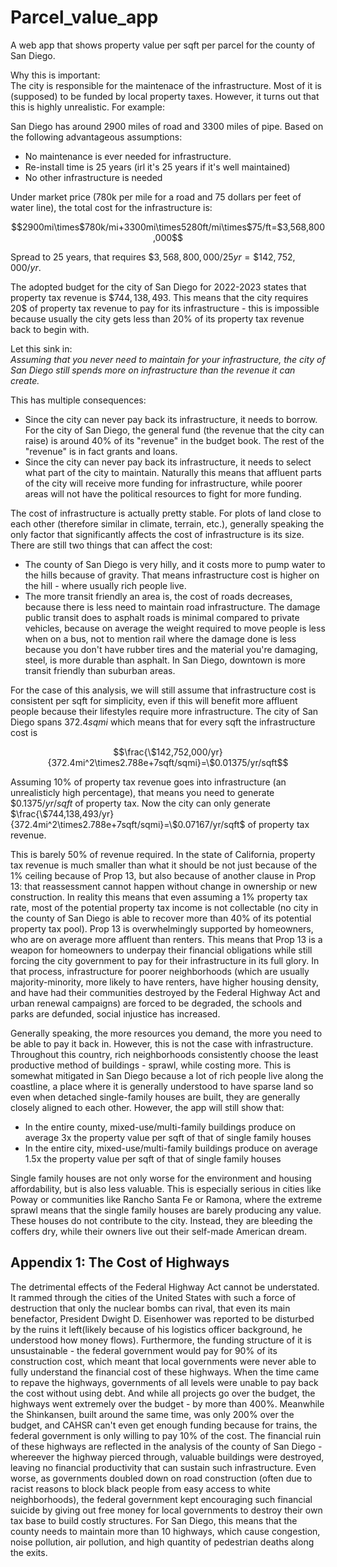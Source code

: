 # Parcel_value_app
A web app that shows property value per sqft per parcel for the county of San Diego.

Why this is important:  
The city is responsible for the maintenace of the infrastructure. Most of it is (supposed) to be funded by local property taxes. However, it turns out that this is highly unrealistic. For example:

San Diego has around 2900 miles of road and 3300 miles of pipe. Based on the following advantageous assumptions:
- No maintenance is ever needed for infrastructure.
- Re-install time is 25 years (irl it's 25 years if it's well maintained)
- No other infrastructure is needed

Under market price (780k per mile for a road and 75 dollars per feet of water line), the total cost for the infrastructure is:  
```math
2900mi\times$780k/mi+3300mi\times5280ft/mi\times$75/ft=$3,568,800,000
```

Spread to 25 years, that requires $`\$3,568,800,000/25yr=\$142,752,000/yr`$.

The adopted budget for the city of San Diego for 2022-2023 states that property tax revenue is $`\$744,138,493`$. This means that the city requires 20$ of property tax revenue to pay for its infrastructure - this is impossible because usually the city gets less than 20% of its property tax revenue back to begin with.

Let this sink in:  
*Assuming that you never need to maintain for your infrastructure, the city of San Diego still spends more on infrastructure than the revenue it can create.*

This has multiple consequences:
- Since the city can never pay back its infrastructure, it needs to borrow. For the city of San Diego, the general fund (the revenue that the city can raise) is around 40% of its "revenue" in the budget book. The rest of the "revenue" is in fact grants and loans.
- Since the city can never pay back its infrastructure, it needs to select what part of the city to maintain. Naturally this means that affluent parts of the city will receive more funding for infrastructure, while poorer areas will not have the political resources to fight for more funding.

The cost of infrastructure is actually pretty stable. For plots of land close to each other (therefore similar in climate, terrain, etc.), generally speaking the only factor that significantly affects the cost of infrastructure is its size. There are still two things that can affect the cost:
- The county of San Diego is very hilly, and it costs more to pump water to the hills because of gravity. That means infrastructure cost is higher on the hill - where usually rich people live.
- The more transit friendly an area is, the cost of roads decreases, because there is less need to maintain road infrastructure. The damage public transit does to asphalt roads is minimal compared to private vehicles, because on average the weight required to move people is less when on a bus, not to mention rail where the damage done is less because you don't have rubber tires and the material you're damaging, steel, is more durable than asphalt. In San Diego, downtown is more transit friendly than suburban areas.

For the case of this analysis, we will still assume that infrastructure cost is consistent per sqft for simplicity, even if this will benefit more affluent people because their lifestyles require more infrastructure. The city of San Diego spans $`372.4sqmi`$ which means that for every sqft the infrastructure cost is
```math
\frac{\$142,752,000/yr}{372.4mi^2\times2.788e+7sqft/sqmi}=\$0.01375/yr/sqft
```
Assuming 10% of property tax revenue goes into infrastructure (an unrealisticly high percentage), that means you need to generate $`\$0.1375/yr/sqft`$ of property tax. Now the city can only generate $`\frac{\$744,138,493/yr}{372.4mi^2\times2.788e+7sqft/sqmi}=\$0.07167/yr/sqft`$ of property tax revenue.

This is barely 50% of revenue required. In the state of California, property tax revenue is much smaller than what it should be not just because of the 1% ceiling because of Prop 13, but also because of another clause in Prop 13: that reassessment cannot happen without change in ownership or new construction. In reality this means that even assuming a 1% property tax rate, most of the potential property tax income is not collectable (no city in the county of San Diego is able to recover more than 40% of its potential property tax pool). Prop 13 is overwhelmingly supported by homeowners, who are on average more affluent than renters. This means that Prop 13 is a weapon for homeowners to underpay their financial obligations while still forcing the city government to pay for their infrastructure in its full glory. In that process, infrastructure for poorer neighborhoods (which are usually majority-minority, more likely to have renters, have higher housing density, and have had their communities destroyed by the Federal Highway Act and urban renewal campaigns) are forced to be degraded, the schools and parks are defunded, social injustice has increased.

Generally speaking, the more resources you demand, the more you need to be able to pay it back in. However, this is not the case with infrastructure. Throughout this country, rich neighborhoods consistently choose the least productive method of buildings - sprawl, while costing more. This is somewhat mitigated in San Diego because a lot of rich people live along the coastline, a place where it is generally understood to have sparse land so even when detached single-family houses are built, they are generally closely aligned to each other. However, the app will still show that:

- In the entire county, mixed-use/multi-family buildings produce on average 3x the property value per sqft of that of single family houses
- In the entire city, mixed-use/multi-family buildings produce on average 1.5x the property value per sqft of that of single family houses

Single family houses are not only worse for the environment and housing affordability, but is also less valuable. This is especially serious in cities like Poway or communities like Rancho Santa Fe or Ramona, where the extreme sprawl means that the single family houses are barely producing any value. These houses do not contribute to the city. Instead, they are bleeding the coffers dry, while their owners live out their self-made American dream.


## Appendix 1: The Cost of Highways
The detrimental effects of the Federal Highway Act cannot be understated. It rammed through the cities of the United States with such a force of destruction that only the nuclear bombs can rival, that even its main benefactor, President Dwight D. Eisenhower was reported to be disturbed by the ruins it left(likely because of his logistics officer background, he understood how money flows). Furthermore, the funding structure of it is unsustainable - the federal government would pay for 90% of its construction cost, which meant that local governments were never able to fully understand the financial cost of these highways. When the time came to repave the highways, governments of all levels were unable to pay back the cost without using debt. And while all projects go over the budget, the highways went extremely over the budget - by more than 400%. Meanwhile the Shinkansen, built around the same time, was only 200% over the budget, and CAHSR can't even get enough funding because for trains, the federal government is only willing to pay 10% of the cost. The financial ruin of these highways are reflected in the analysis of the county of San Diego - whereever the highway pierced through, valuable buildings were destroyed, leaving no financial productivity that can sustain such infrastructure. Even worse, as governments doubled down on road construction (often due to racist reasons to block black people from easy access to white neighborhoods), the federal government kept encouraging such financial suicide by giving out free money for local governments to destroy their own tax base to build costly structures. For San Diego, this means that the county needs to maintain more than 10 highways, which cause congestion, noise pollution, air pollution, and high quantity of pedestrian deaths along the exits.
